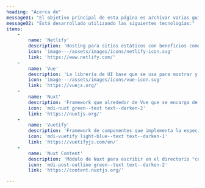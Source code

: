 ```yaml
---
heading: "Acerca de"
message01: "El objetivo principal de esta página es archivar varias guías y tutoriales de desarrollo para mi mismo en el futuro, explicarlas detalladamente con imágenes, trozos de código y repositorios para luego consultarlos con rapidez"
message02: "Está desarrollado utilizando las siguientes tecnologías:"
items:
    -
        name: 'Netlify'
        description: 'Hosting para sitios estáticos con beneficios como recolectar datos de formularios, despliegues automáticos a partir de cambios en el repositorio, entre otros.'
        icon: 'image---/assets/images/icons/netlify-icon.svg'
        link: 'https://www.netlify.com/'
    -
        name: 'Vue'
        description: 'La librería de UI base que se usa para mostrar y gestionar variables reactivas, eventos, estilos, transiciones entre otras cosas.'
        icon: 'image---/assets/images/icons/vue-icon.svg'
        link: 'https://vuejs.org/'
    -
        name: 'Nuxt'
        description: 'Framework que alrededor de Vue que se encarga de añadirle: SSR, direcciones basadas en rutas de directorios, gestión de estado con vuex automático, Webpack y mucho más a traves de módulos.'
        icon: 'mdi-nuxt green--text text--darken-2'
        link: 'https://nuxtjs.org/'
    -
        name: 'Vuetify'
        description: 'Framework de componentes que implementa la especificación Material Design 2 de Google usando componentes Vue además de ofrecer varias utilidades de css y javascript.'
        icon: 'mdi-vuetify light-blue--text text--darken-1'
        link: 'https://vuetifyjs.com/en/'
    -
        name: 'Nuxt Content'
        description: 'Módulo de Nuxt para escribir en el directorio "content/" y luego poder recuperar esa información usando una interfaz similar a MongoDB, actuando como CMS basado en Git.'
        icon: 'mdi-post-outline green--text text--darken-2'
        link: 'https://content.nuxtjs.org/'

---
```


<d-about-techs :items="items">
</d-about-techs>
